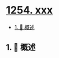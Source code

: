 # [1254. xxx](https://github.com/Tdahuyou/TNotes.leetcode/tree/main/notes/1254.%20xxx)

<!-- region:toc -->

- [1. 📝 概述](#1--概述)

<!-- endregion:toc -->

## 1. 📝 概述
